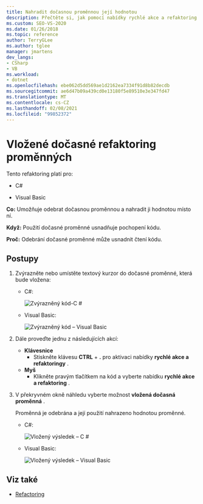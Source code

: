 ```yaml
---
title: Nahradit dočasnou proměnnou její hodnotou
description: Přečtěte si, jak pomocí nabídky rychlé akce a refaktoring odebrat dočasnou proměnnou a místo ní ji nahradit její hodnotou.
ms.custom: SEO-VS-2020
ms.date: 01/26/2018
ms.topic: reference
author: TerryGLee
ms.author: tglee
manager: jmartens
dev_langs:
- CSharp
- VB
ms.workload:
- dotnet
ms.openlocfilehash: ebe062d5dd569ae1d2162ea7334f91d8b82decdb
ms.sourcegitcommit: ae6d47b09a439cd0e13180f5e89510e3e347fd47
ms.translationtype: MT
ms.contentlocale: cs-CZ
ms.lasthandoff: 02/08/2021
ms.locfileid: "99852372"
---
```

# <a name="inline-a-temporary-variable-refactoring"></a>Vložené dočasné refaktoring proměnných

Tento refaktoring platí pro:

- C#

- Visual Basic

**Co:** Umožňuje odebrat dočasnou proměnnou a nahradit ji hodnotou místo ní.

**Když:** Použití dočasné proměnné usnadňuje pochopení kódu.

**Proč:** Odebrání dočasné proměnné může usnadnit čtení kódu.

## <a name="how-to"></a>Postupy

1. Zvýrazněte nebo umístěte textový kurzor do dočasné proměnné, která bude vložena:

   - C#:

       ![Zvýrazněný kód-C #](media/inline-highlight-cs.png)

   - Visual Basic:

       ![Zvýrazněný kód – Visual Basic](media/inline-highlight-vb.png)

2. Dále proveďte jednu z následujících akcí:

   - **Klávesnice**
      - Stiskněte klávesu **CTRL** + **.** pro aktivaci nabídky **rychlé akce a refaktoringy** .
   - **Myš**
      - Klikněte pravým tlačítkem na kód a vyberte nabídku **rychlé akce a refaktoring** .

3. V překryvném okně náhledu vyberte možnost **vložená dočasná proměnná** .

   Proměnná je odebrána a její použití nahrazeno hodnotou proměnné.

   - C#:

      ![Vložený výsledek – C #](media/inline-result-cs.png)

   - Visual Basic:

      ![Vložený výsledek – Visual Basic](media/inline-result-vb.png)

## <a name="see-also"></a>Viz také

- [Refactoring](../refactoring-in-visual-studio.md)
